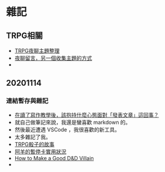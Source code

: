 # 雜記

## TRPG相關

- [TRPG夜聊主題整理](https://docs.google.com/spreadsheets/d/1I-n68jmUuIQ_OsEBfsbZV189o2hrNMYmrfGVeZF3xJI/edit#gid=0)
- [夜聊留言，另一個收集主題的方式](https://docs.google.com/forms/d/e/1FAIpQLSeJryOaSawqjM2Vb1yDhcagXARagHRtd4eqX8xS81gtydEwfA/viewform?usp=sf_link)
- 

## 20201114

### 連結暫存與雜記

- [在讀了寫作教學後，該抱持什麼心態面對「發表文章」這回事？](https://vocus.cc/moonrogutalk/5f9581d3fd89780001acc7de)
- 就自己做筆記來說，我還是蠻喜歡 markdown 的。
- 然後最近遭遇 VSCode ，我很喜歡的新工具。
- 太多雜記了我。
- [TRPG骰子的故事](https://www.youtube.com/watch?v=Yqt3A1bpoYA)
- [阿羊的暫停卡實用狀況](https://www.plurk.com/p/o3azsu)
- [How to Make a Good D&D Villain](https://www.youtube.com/watch?v=z8kWRfndsn8)
- 